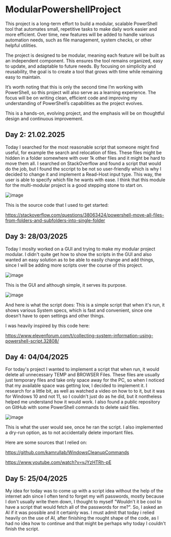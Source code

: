 # ModularPowershellProject

This project is a long-term effort to build a modular, scalable PowerShell tool that automates small, repetitive tasks to make daily work easier and more efficient. Over time, new features will be added to handle various automation needs, such as file management, system checks, or other helpful utilities.

The project is designed to be modular, meaning each feature will be built as an independent component. This ensures the tool remains organized, easy to update, and adaptable to future needs. By focusing on simplicity and reusability, the goal is to create a tool that grows with time while remaining easy to maintain.

It’s worth noting that this is only the second time I’m working with PowerShell, so this project will also serve as a learning experience. The focus will be on writing clean, efficient code and improving my understanding of PowerShell’s capabilities as the project evolves.

This is a hands-on, evolving project, and the emphasis will be on thoughtful design and continuous improvement.

## Day 2: 21.02.2025

Today I searched for the most reasonable script that someone might find useful, for example the search and relocation of files. These files might be hidden in a folder somewhere with over 1k other files and it might be hard to move them all. I searched on StackOverflow and found a script that would do the job, but I found the sccript to be not so user-friendly which is why I decided to change it and implement a Read-Host input type. This way, the user is able to specify which file he wants with ease. I think that this module for the multi-modular project is a good stepping stone to start on.

![image](https://github.com/user-attachments/assets/5d134876-fa13-4b38-8514-28d24f73b525)

This is the source code that I used to get started:

https://stackoverflow.com/questions/38063424/powershell-move-all-files-from-folders-and-subfolders-into-single-folder

## Day 3: 28/03/2025
Today I moslty worked on a GUI and trying to make my modular project modular. I didn't quite get how to show the scripts in the GUI and also wanted an easy solution as to be able to easily change and add things, since I will be adding more scripts over the course of this project.

![image](https://github.com/user-attachments/assets/f0422b2f-e4ae-40fd-b30d-8fea1b1e7a90)

This is the GUI and although simple, it serves its purpose.

![image](https://github.com/user-attachments/assets/057a152a-7ed8-4fb7-bc0a-bdadb50e6cf5)

And here is what the script does:
This is a simple script that when it's run, it shows various System specs, which is fast and convenient, since one doesn't have to open settings and other things.

I was heavily inspired by this code here:

https://www.elevenforum.com/t/collecting-system-information-using-powershell-script.32808/

## Day 4: 04/04/2025
For today's project I wanted to implement a script that when run, it would delete all unnecessary TEMP and BROWSER Files. These files are usually just temporary files and take only space away for the PC, so when I noticed that my available space was getting low, I decided to implement it.
I research for a little bit, as well as watched a video on how to to it, but it was for Windows 10 and not 11, so I couldn't just do as he did, but it nontheless helped me understand how it would work. I also found a public repository on GitHub with some PowerShell commands to delete said files.

![image](https://github.com/user-attachments/assets/af6982fc-7453-478a-b445-a26b80ed01de)

This is what the user would see, once he ran the script. I also implemented a dry-run option, as to not accidentally delete important files.

Here are some sources that I relied on:

https://github.com/kamrullab/WindowsCleanupCommands

https://www.youtube.com/watch?v=vJYzHTRh-pE

## Day 5: 25/04/2025
My idea for today was to come up with a script idea without the help of the internet adn since I often tend to forget my wifi passwords, mostly because I don't usually write them down, I thought to myself "Wouldn't it be cool to have a script that would fetch all of the passwords for me?". So, I asked an AI if it was possible and it certainly was. I must admit that today i relied heavily on the use of AI, after finishing the rought shape of the code, as I had no idea how to continue and that might be perhaps why today I couldn't finish the script.
